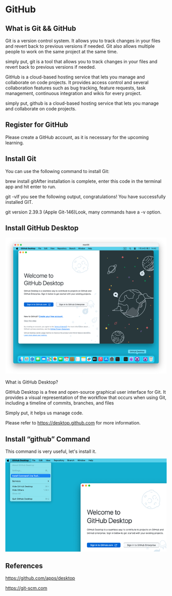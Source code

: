 # GitHub

## What is Git &amp;&amp; GitHub

Git is a version control system. It allows you to track changes in your files and revert back to previous versions if needed. Git also allows multiple people to work on the same project at the same time.

simply put, git is a tool that allows you to track changes in your files and revert back to previous versions if needed.

GitHub is a cloud-based hosting service that lets you manage and collaborate on code projects. It provides access control and several collaboration features such as bug tracking, feature requests, task management, continuous integration and wikis for every project.

simply put, github is a cloud-based hosting service that lets you manage and collaborate on code projects.

## Register for GitHub

Please create a GitHub account, as it is necessary for the upcoming learning.

## Install Git

You can use the following command to install Git:

brew install gitAfter installation is complete, enter this code in the terminal app and hit enter to run.

git -vIf you see the following output, congratulations! You have successfully installed GIT.

git version 2.39.3 (Apple Git-146)Look, many commands have a -v option.

## Install GitHub Desktop

![](./images/05-GitHub_1.png)

What is GitHub Desktop?

GitHub Desktop is a free and open-source graphical user interface for Git. It provides a visual representation of the workflow that occurs when using Git, including a timeline of commits, branches, and files

Simply put, it helps us manage code.

Please refer to https://desktop.github.com for more information.

## Install “github” Command

This command is very useful, let's install it.

![](./images/05-GitHub_2.png)

## References

https://github.com/apps/desktop

https://git-scm.com